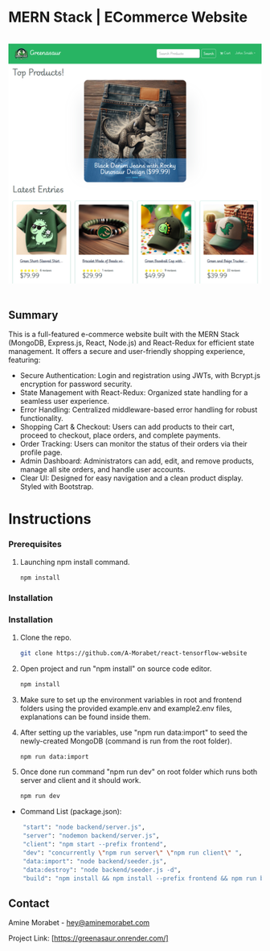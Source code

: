 <a name="readme-top"></a>
# MERN Stack | ECommerce Website

</br>
<div align="center">
<img src="https://github.com/A-Morabet/mern-ecommerce/blob/main/screenshot.png" width="600"/>
</div>
</br>

## Summary

This is a full-featured e-commerce website built with the MERN Stack (MongoDB, Express.js, React, Node.js) and React-Redux for efficient state management. It offers a secure and user-friendly shopping experience, featuring:

* Secure Authentication: Login and registration using JWTs, with Bcrypt.js encryption for password security.
* State Management with React-Redux: Organized state handling for a seamless user experience.
* Error Handling: Centralized middleware-based error handling for robust functionality.
* Shopping Cart & Checkout: Users can add products to their cart, proceed to checkout, place orders, and complete payments.
* Order Tracking: Users can monitor the status of their orders via their profile page.
* Admin Dashboard: Administrators can add, edit, and remove products, manage all site orders, and handle user accounts.
* Clear UI: Designed for easy navigation and a clean product display. Styled with Bootstrap.

# Instructions

### Prerequisites

1. Launching npm install command.
   ```sh
   npm install
   ```

### Installation

### Installation

1. Clone the repo.
   ```sh
   git clone https://github.com/A-Morabet/react-tensorflow-website
   ```
2. Open project and run "npm install" on source code editor.
   ```sh
   npm install
   ```

3. Make sure to set up the environment variables in root and frontend folders using the provided example.env and example2.env files, explanations can be found inside them.

4. After setting up the variables, use "npm run data:import" to seed the newly-created MongoDB (command is run from the root folder).
    ```sh
    npm run data:import
    ```
5. Once done run command "npm run dev" on root folder which runs both server and client and it should work.
    ```sh
    npm run dev
    ```
* Command List (package.json): 

```sh
    "start": "node backend/server.js",
    "server": "nodemon backend/server.js",
    "client": "npm start --prefix frontend",
    "dev": "concurrently \"npm run server\" \"npm run client\" ",
    "data:import": "node backend/seeder.js",
    "data:destroy": "node backend/seeder.js -d",
    "build": "npm install && npm install --prefix frontend && npm run build --prefix frontend"
```

## Contact

Amine Morabet - hey@aminemorabet.com

Project Link: [https://greenasaur.onrender.com/]